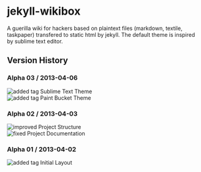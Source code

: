 # jekyll-wikibox

A guerilla wiki for hackers based on plaintext files (markdown, textile, taskpaper) transfered to static html by jekyll. The default theme is inspired by sublime text editor.

## Version History

### Alpha 03 / 2013-04-06

![added tag](https://github.com/dataduke/jekyll-wikibox/raw/master/.info/tag-added.png) Sublime Text Theme  
![added tag](https://github.com/dataduke/jekyll-wikibox/raw/master/.info/tag-added.png) Paint Bucket Theme  

### Alpha 02 / 2013-04-03

![improved](https://github.com/dataduke/jekyll-wikibox/raw/master/.info/tag-improved.png) Project Structure  
![fixed](https://github.com/dataduke/jekyll-wikibox/raw/master/.info/tag-fixed.png) Project Documentation  

### Alpha 01 / 2013-04-02

![added tag](https://github.com/dataduke/jekyll-wikibox/raw/master/.info/tag-added.png) Initial Layout  